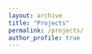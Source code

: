 ```yaml
---
layout: archive
title: "Projects"
permalink: /projects/
author_profile: true
---
```


<!DOCTYPE html>
<html lang="en">
<head>
    <meta charset="UTF-8">
    <meta name="viewport" content="width=device-width, initial-scale=1.0">
    <title>Projects</title>
    <style>
        :root {
            --primary-color: #333;
            --secondary-color: #666;
            --light-bg: #f8f9fa;
            --dark-bg: #222;
            --card-shadow: 0 4px 6px rgba(0,0,0,0.1);
            --card-hover-shadow: 0 10px 15px rgba(0,0,0,0.15);
            --transition-speed: 0.3s;
        }

        body {
            font-family: 'Roboto', 'Helvetica Neue', Arial, sans-serif;
            line-height: 1.6;
            color: #333;
            background-color: #fff;
            margin: 0;
            padding: 0;
        }

        .container {
            max-width: 1200px;
            margin: 0 auto;
            padding: 0 20px;
        }

        header {
            background-color: var(--dark-bg);
            color: white;
            padding: 60px 0 30px;
            text-align: center;
            position: relative;
        }

        .card-container {
            display: grid;
            grid-template-columns: repeat(auto-fill, minmax(350px, 1fr));
            gap: 30px;
            margin: 50px 0 60px;
        }

        .card {
            background-color: white;
            border-radius: 8px;
            overflow: hidden;
            box-shadow: var(--card-shadow);
            transition: transform var(--transition-speed), box-shadow var(--transition-speed);
            cursor: pointer;
            height: 100%;
            display: flex;
            flex-direction: column;
        }

        .card:hover {
            transform: translateY(-5px);
            box-shadow: var(--card-hover-shadow);
        }

        .card-image {
            height: 200px;
            overflow: hidden;
        }

        .card-image img {
            width: 100%;
            height: 100%;
            object-fit: cover;
            transition: transform 0.5s ease;
        }

        .card:hover .card-image img {
            transform: scale(1.05);
        }

        .card-content {
            padding: 25px;
            flex-grow: 1;
            display: flex;
            flex-direction: column;
        }

        .card-title {
            font-size: 1.3rem;
            margin-top: 0;
            margin-bottom: 15px;
            color: var(--dark-bg);
        }

        .card-description {
            color: var(--secondary-color);
            margin-bottom: 20px;
            flex-grow: 1;
        }

        .card-tags {
            display: flex;
            flex-wrap: wrap;
            gap: 6px;
            margin-top: auto;
        }

        .card-tag {
            font-size: 0.7rem;
            background-color: var(--light-bg);
            color: var(--secondary-color);
            padding: 4px 10px;
            border-radius: 50px;
        }

        .project-link {
            display: inline-block;
            margin-top: 15px;
            color: #000;
            text-decoration: none;
            font-weight: 500;
            font-size: 0.9rem;
            transition: color var(--transition-speed);
        }

        .project-link:hover {
            color: #555;
        }
    </style>
</head>
<body>
    <header>
        <div class="container">
            <h1>Projects</h1>
            <p class="subtitle">Explore my research and development work across various domains.</p>
        </div>
    </header>

    <main class="container">
        <div class="card-container">
            {% for project in site.projects %}
            <div class="card" onclick="location.href='{{ project.url | relative_url }}';">
                <div class="card-image">
                    <img src="{{ project.image | relative_url }}" alt="{{ project.title }} Image">
                </div>
                <div class="card-content">
                    <h3 class="card-title">{{ project.title }}</h3>
                    <p class="card-description">{{ project.description }}</p>
                    <div class="card-tags">
                        {% for tag in project.tags %}
                        <span class="card-tag">{{ tag }}</span>
                        {% endfor %}
                    </div>
                    <a href="{{ project.url | relative_url }}" class="project-link">View details →</a>
                </div>
            </div>
            {% endfor %}
        </div>
    </main>
</body>
</html>

